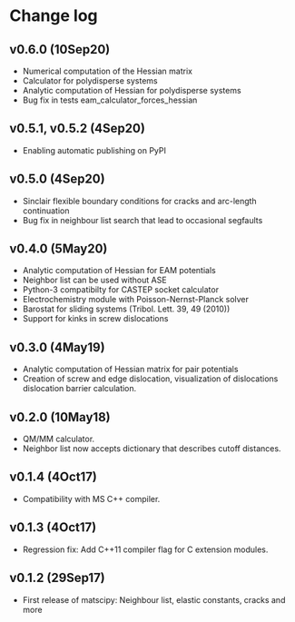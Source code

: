 Change log
==========

v0.6.0 (10Sep20)
-----------------------

- Numerical computation of the Hessian matrix 
- Calculator for polydisperse systems 
- Analytic computation of Hessian for polydisperse systems
- Bug fix in tests eam_calculator_forces_hessian 

v0.5.1, v0.5.2 (4Sep20)
-----------------------

- Enabling automatic publishing on PyPI

v0.5.0 (4Sep20)
---------------

- Sinclair flexible boundary conditions for cracks and arc-length continuation
- Bug fix in neighbour list search that lead to occasional segfaults

v0.4.0 (5May20)
---------------

- Analytic computation of Hessian for EAM potentials
- Neighbor list can be used without ASE
- Python-3 compatibilty for CASTEP socket calculator
- Electrochemistry module with Poisson-Nernst-Planck solver
- Barostat for sliding systems (Tribol. Lett. 39, 49 (2010))
- Support for kinks in screw dislocations

v0.3.0 (4May19)
---------------

- Analytic computation of Hessian matrix for pair potentials
- Creation of screw and edge dislocation, visualization of dislocations
  dislocation barrier calculation.

v0.2.0 (10May18)
----------------

- QM/MM calculator.
- Neighbor list now accepts dictionary that describes cutoff distances.

v0.1.4 (4Oct17)
---------------

- Compatibility with MS C++ compiler.

v0.1.3 (4Oct17)
--------------

- Regression fix: Add C++11 compiler flag for C extension modules.

v0.1.2 (29Sep17)
----------------

- First release of matscipy: Neighbour list, elastic constants, cracks and more
